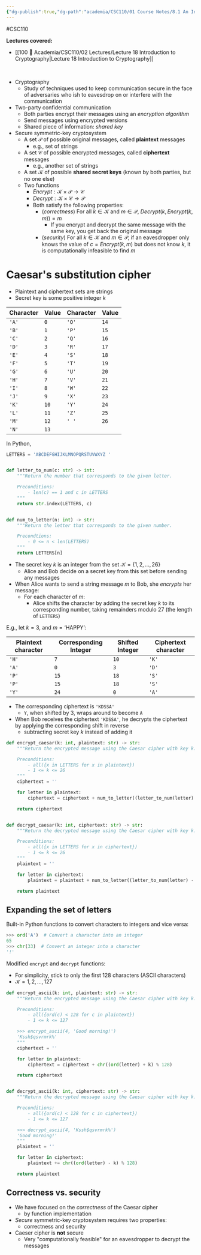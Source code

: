 ```yaml
---
{"dg-publish":true,"dg-path":"academia/CSC110/01 Course Notes/8.1 An Introduction to Cryptography.md","permalink":"/academia/csc-110/01-course-notes/8-1-an-introduction-to-cryptography/","created":"2023-10-21T12:30:25.508-07:00","updated":"2023-11-05T21:01:50.766-08:00"}
---
```


#CSC110

**Lectures covered:**
- [[100 📒 Academia/CSC110/02 Lectures/Lecture 18 Introduction to Cryptography\|Lecture 18 Introduction to Cryptography]]

<br>

- Cryptography
	- Study of techniques used to keep communication secure in the face of adversaries who ish to eavesdrop on or interfere with the communication
- Two-party confidential communication
	- Both parties encrypt their messages using an *encryption algorithm*
	- Send messages using encrypted versions
	- Shared piece of information: *shared key*
- Secure symmetric-key cryptosystem
	- A set $\mathcal{P}$ of possible original messages, called **plaintext** messages
		- e.g., set of strings
	- A set $\mathcal{C}$ of possible encrypted messages, called **ciphertext** messages
		- e.g., another set of strings
	- A set $\mathcal{K}$ of possible **shared secret keys** (known by both parties, but no one else)
	- Two functions
		- $Encrypt: \mathcal{K} \times \mathcal{P} \rightarrow \mathcal{C}$
		- $Decrypt : \mathcal{K} \times \mathcal{C} \rightarrow \mathcal{P}$
		- Both satisfy the following properties:
			- (*correctness*) For all $k \in \mathcal{K}$ and $m \in \mathcal{P}$, $Decrypt(k, Encrypt(k, m))=m$
				- If you encrypt and decrypt the same message with the same key, you get back the original message
			- (*security*) For all $k \in \mathcal{K}$ and $m \in \mathcal{P}$, if an eavesdropper only knows the value of $c = Encrypt(k,m)$ but does not know $k$, it is computationally infeasible to find $m$

# Caesar's substitution cipher

- Plaintext and ciphertext sets are strings
- Secret key is some positive integer $k$

|Character|Value|Character|Value|
|---|---|---|---|
|`'A'`|`0`|`'O'`|`14`|
|`'B'`|`1`|`'P'`|`15`|
|`'C'`|`2`|`'Q'`|`16`|
|`'D'`|`3`|`'R'`|`17`|
|`'E'`|`4`|`'S'`|`18`|
|`'F'`|`5`|`'T'`|`19`|
|`'G'`|`6`|`'U'`|`20`|
|`'H'`|`7`|`'V'`|`21`|
|`'I'`|`8`|`'W'`|`22`|
|`'J'`|`9`|`'X'`|`23`|
|`'K'`|`10`|`'Y'`|`24`|
|`'L'`|`11`|`'Z'`|`25`|
|`'M'`|`12`|`' '`|`26`|
|`'N'`|`13`|  |   |

In Python,
```Python
LETTERS = 'ABCDEFGHIJKLMNOPQRSTUVWXYZ '


def letter_to_num(c: str) -> int:
    """Return the number that corresponds to the given letter.

    Preconditions:
        - len(c) == 1 and c in LETTERS
    """
    return str.index(LETTERS, c)


def num_to_letter(n: int) -> str:
    """Return the letter that corresponds to the given number.

    Precondtions:
        - 0 <= n < len(LETTERS)
    """
    return LETTERS[n]
```
- The secret key $k$ is an integer from the set $\mathcal{K} = \{1,2,...,26\}$
	- Alice and Bob decide on a secret key from this set before sending any messages
- When Alice wants to send a string message $m$ to Bob, she *encrypts* her message:
	- For each character of $m$:
		- Alice shifts the character by adding the secret key $k$ to its corresponding number, taking remainders modulo 27 (the length of `LETTERS`)

E.g., let $k = 3$, and $m = \text{`HAPPY'}$:

|Plaintext character|Corresponding Integer|Shifted Integer|Ciphertext character|
|---|---|---|---|
|`'H'`|`7`|`10`|`'K'`|
|`'A'`|`0`|`3`|`'D'`|
|`'P'`|`15`|`18`|`'S'`|
|`'P'`|`15`|`18`|`'S'`|
|`'Y'`|`24`|`0`|`'A'`|

- The corresponding ciphertext is `'KDSSA'`
	- `Y`, when shifted by 3, wraps around to become `A`
- When Bob receives the ciphertext `'KDSSA'`, he decrypts the ciphertext by applying the corresponding shift in reverse
	- subtracting secret key $k$ instead of adding it

```Python
def encrypt_caesar(k: int, plaintext: str) -> str:
    """Return the encrypted message using the Caesar cipher with key k.

    Preconditions:
        - all({x in LETTERS for x in plaintext})
        - 1 <= k <= 26
    """
    ciphertext = ''

    for letter in plaintext:
        ciphertext = ciphertext + num_to_letter((letter_to_num(letter) + k) % len(LETTERS))

    return ciphertext


def decrypt_caesar(k: int, ciphertext: str) -> str:
    """Return the decrypted message using the Caesar cipher with key k.

    Preconditions:
        - all({x in LETTERS for x in ciphertext})
        - 1 <= k <= 26
    """
    plaintext = ''

    for letter in ciphertext:
        plaintext = plaintext + num_to_letter((letter_to_num(letter) - k) % len(LETTERS))

    return plaintext
```
## Expanding the set of letters

Built-in Python functions to convert characters to integers and vice versa:
```Python
>>> ord('A')  # Convert a character into an integer
65
>>> chr(33)  # Convert an integer into a character
'!'
```
Modified `encrypt` and `decrypt` functions:
- For simplicity, stick to only the first 128 characters (ASCII characters)
- $\mathcal{K} = {1,2,...,127}$
```Python
def encrypt_ascii(k: int, plaintext: str) -> str:
    """Return the encrypted message using the Caesar cipher with key k.

    Preconditions:
        - all({ord(c) < 128 for c in plaintext})
        - 1 <= k <= 127

    >>> encrypt_ascii(4, 'Good morning!')
    'Kssh$qsvrmrk%'
    """
    ciphertext = ''

    for letter in plaintext:
        ciphertext = ciphertext + chr((ord(letter) + k) % 128)

    return ciphertext


def decrypt_ascii(k: int, ciphertext: str) -> str:
    """Return the decrypted message using the Caesar cipher with key k.

    Preconditions:
        - all({ord(c) < 128 for c in ciphertext})
        - 1 <= k <= 127

    >>> decrypt_ascii(4, 'Kssh$qsvrmrk%')
    'Good morning!'
    """
    plaintext = ''

    for letter in ciphertext:
        plaintext += chr((ord(letter) - k) % 128)

    return plaintext
```
## Correctness vs. security

- We have focused on the *correctness* of the Caesar cipher
	- by function implementation
- *Secure* symmetric-key cryptosystem requires two properties: 
	- correctness and security
- Caeser cipher is **not** secure
	- Very "computationally feasible" for an eavesdropper to decrypt the messages